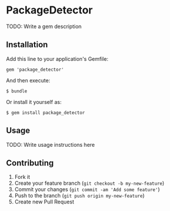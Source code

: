 # PackageDetector

TODO: Write a gem description

## Installation

Add this line to your application's Gemfile:

    gem 'package_detector'

And then execute:

    $ bundle

Or install it yourself as:

    $ gem install package_detector

## Usage

TODO: Write usage instructions here

## Contributing

1. Fork it
2. Create your feature branch (`git checkout -b my-new-feature`)
3. Commit your changes (`git commit -am 'Add some feature'`)
4. Push to the branch (`git push origin my-new-feature`)
5. Create new Pull Request
